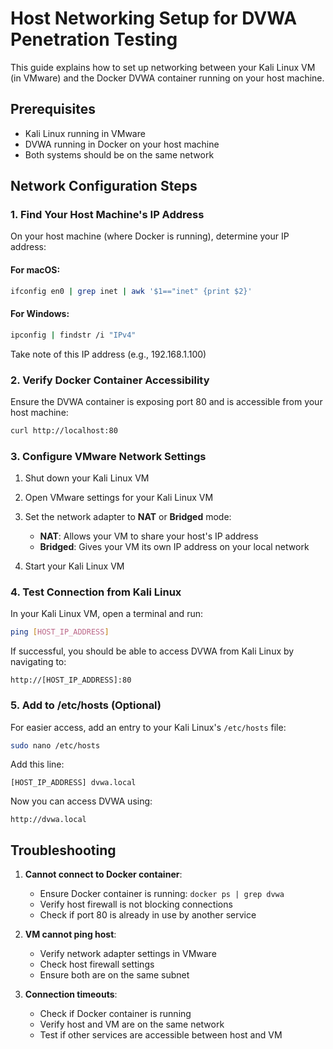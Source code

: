 # Host Networking Setup for DVWA Penetration Testing

This guide explains how to set up networking between your Kali Linux VM (in VMware) and the Docker DVWA container running on your host machine.

## Prerequisites

- Kali Linux running in VMware
- DVWA running in Docker on your host machine
- Both systems should be on the same network

## Network Configuration Steps

### 1. Find Your Host Machine's IP Address

On your host machine (where Docker is running), determine your IP address:

#### For macOS:
```bash
ifconfig en0 | grep inet | awk '$1=="inet" {print $2}'
```

#### For Windows:
```bash
ipconfig | findstr /i "IPv4"
```

Take note of this IP address (e.g., 192.168.1.100)

### 2. Verify Docker Container Accessibility

Ensure the DVWA container is exposing port 80 and is accessible from your host machine:

```bash
curl http://localhost:80
```

### 3. Configure VMware Network Settings

1. Shut down your Kali Linux VM
2. Open VMware settings for your Kali Linux VM
3. Set the network adapter to **NAT** or **Bridged** mode:
   - **NAT**: Allows your VM to share your host's IP address
   - **Bridged**: Gives your VM its own IP address on your local network

4. Start your Kali Linux VM

### 4. Test Connection from Kali Linux

In your Kali Linux VM, open a terminal and run:

```bash
ping [HOST_IP_ADDRESS]
```

If successful, you should be able to access DVWA from Kali Linux by navigating to:

```
http://[HOST_IP_ADDRESS]:80
```

### 5. Add to /etc/hosts (Optional)

For easier access, add an entry to your Kali Linux's `/etc/hosts` file:

```bash
sudo nano /etc/hosts
```

Add this line:
```
[HOST_IP_ADDRESS] dvwa.local
```

Now you can access DVWA using:
```
http://dvwa.local
```

## Troubleshooting

1. **Cannot connect to Docker container**:
   - Ensure Docker container is running: `docker ps | grep dvwa`
   - Verify host firewall is not blocking connections
   - Check if port 80 is already in use by another service

2. **VM cannot ping host**:
   - Verify network adapter settings in VMware
   - Check host firewall settings
   - Ensure both are on the same subnet

3. **Connection timeouts**:
   - Check if Docker container is running
   - Verify host and VM are on the same network
   - Test if other services are accessible between host and VM 